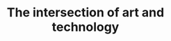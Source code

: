---
title: The intersection of art and technology
layout: external
external_url: https://18f.gsa.gov/2015/04/28/intersection-of-art-and-technology/
---